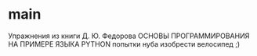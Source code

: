 # main
Упражнения из книги Д. Ю. Федорова ОСНОВЫ ПРОГРАММИРОВАНИЯ НА ПРИМЕРЕ ЯЗЫКА PYTHON
попытки нуба изобрести велосипед ;)
